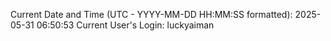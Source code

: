 Current Date and Time (UTC - YYYY-MM-DD HH:MM:SS formatted): 2025-05-31 06:50:53
Current User's Login: luckyaiman
